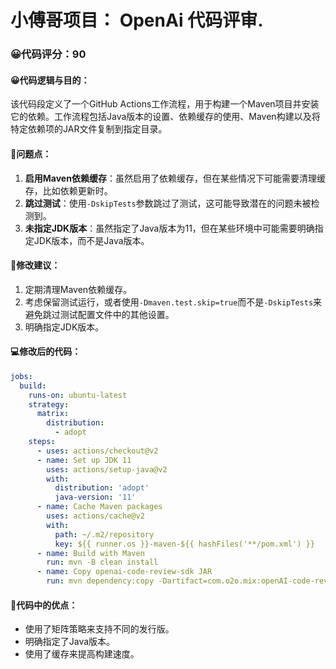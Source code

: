 # 小傅哥项目： OpenAi 代码评审.
### 😀代码评分：90
#### 😀代码逻辑与目的：
该代码段定义了一个GitHub Actions工作流程，用于构建一个Maven项目并安装它的依赖。工作流程包括Java版本的设置、依赖缓存的使用、Maven构建以及将特定依赖项的JAR文件复制到指定目录。

#### 🤔问题点：
1. **启用Maven依赖缓存**：虽然启用了依赖缓存，但在某些情况下可能需要清理缓存，比如依赖更新时。
2. **跳过测试**：使用`-DskipTests`参数跳过了测试，这可能导致潜在的问题未被检测到。
3. **未指定JDK版本**：虽然指定了Java版本为11，但在某些环境中可能需要明确指定JDK版本，而不是Java版本。

#### 🎯修改建议：
1. 定期清理Maven依赖缓存。
2. 考虑保留测试运行，或者使用`-Dmaven.test.skip=true`而不是`-DskipTests`来避免跳过测试配置文件中的其他设置。
3. 明确指定JDK版本。

#### 💻修改后的代码：
```yaml
jobs:
  build:
    runs-on: ubuntu-latest
    strategy:
      matrix:
        distribution:
          - adopt
    steps:
      - uses: actions/checkout@v2
      - name: Set up JDK 11
        uses: actions/setup-java@v2
        with:
          distribution: 'adopt'
          java-version: '11'
      - name: Cache Maven packages
        uses: actions/cache@v2
        with:
          path: ~/.m2/repository
          key: ${{ runner.os }}-maven-${{ hashFiles('**/pom.xml') }}
      - name: Build with Maven
        run: mvn -B clean install
      - name: Copy openai-code-review-sdk JAR
        run: mvn dependency:copy -Dartifact=com.o2o.mix:openAI-code-review-sdk:1.0-SNAPSHOT -DoutputDirectory=./libs
```

#### 🌟代码中的优点：
- 使用了矩阵策略来支持不同的发行版。
- 明确指定了Java版本。
- 使用了缓存来提高构建速度。